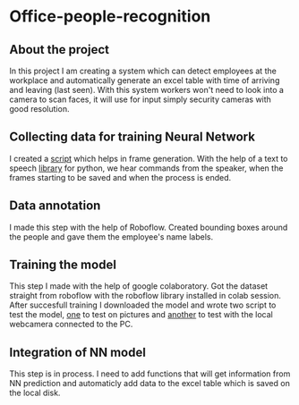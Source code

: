 # Office-people-recognition

## About the project
In this project I am creating a system which can detect employees at the workplace and automatically generate an excel table with time of arriving and leaving (last seen). With this system workers won't need to look into a camera to scan faces, it will use for input simply security cameras with good resolution. 

## Collecting data for training Neural Network
I created a [script](https://github.com/AGNworks/Office-people-recognization/blob/main/frame_gen.py) which helps in frame generation. With the help of a text to speech [library](https://pypi.org/project/pyttsx3/) for python, we hear commands from the speaker, when the frames starting to be saved and when the process is ended. 

## Data annotation
I made this step with the help of Roboflow. Created bounding boxes around the people and gave them the employee's name labels.

## Training the model
This step I made with the help of google colaboratory. Got the dataset straight from roboflow with the roboflow library installed in colab session. After succesfull training I downloaded the model and wrote two script to test the model, [one](https://github.com/AGNworks/Office-people-recognization/blob/main/yolo_test.py) to test on pictures and [another](https://github.com/AGNworks/Office-people-recognization/blob/main/yolo_video.py) to test with the local webcamera connected to the PC. 

## Integration of NN model 
This step is in process. I need to add functions that will get information from NN prediction and automaticly add data to the excel table which is saved on the local disk.
